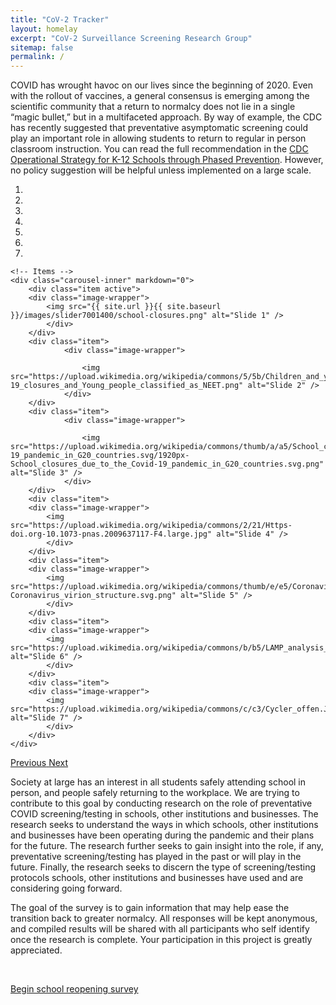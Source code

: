 ```yaml
---
title: "CoV-2 Tracker"
layout: homelay
excerpt: "CoV-2 Surveillance Screening Research Group"
sitemap: false
permalink: /
---
```


COVID has wrought havoc on our lives since the beginning of 2020. Even with the rollout of vaccines, a general consensus is emerging among the scientific community that a return to normalcy does not lie in a single “magic bullet,” but in a multifaceted approach. By way of example, the CDC has recently suggested that preventative asymptomatic screening could play an important role in allowing students to return to regular in person classroom instruction. You can read the full recommendation in the [CDC Operational Strategy for K-12 Schools through Phased Prevention](https://www.cdc.gov/coronavirus/2019-ncov/community/schools-childcare/operation-strategy.html#anchor_1616080181070).  However, no policy suggestion will be helpful unless implemented on a large scale. 

<div markdown="0" id="carousel" class="carousel slide" data-ride="carousel" data-interval="5000" data-pause="hover" >
    <!-- Menu -->
    <ol class="carousel-indicators">
        <li data-target="#carousel" data-slide-to="0" class="active"></li>
        <li data-target="#carousel" data-slide-to="1"></li>
        <li data-target="#carousel" data-slide-to="2"></li>
        <li data-target="#carousel" data-slide-to="3"></li>
        <li data-target="#carousel" data-slide-to="4"></li>
        <li data-target="#carousel" data-slide-to="5"></li>
        <li data-target="#carousel" data-slide-to="6"></li>
    </ol>

    <!-- Items -->
    <div class="carousel-inner" markdown="0">
        <div class="item active">
        <div class="image-wrapper">
            <img src="{{ site.url }}{{ site.baseurl }}/images/slider7001400/school-closures.png" alt="Slide 1" />
            </div>
        </div>
        <div class="item">
                <div class="image-wrapper">

                    <img src="https://upload.wikimedia.org/wikipedia/commons/5/5b/Children_and_youth_out_of_school_due_to_COVID-19_closures_and_Young_people_classified_as_NEET.png" alt="Slide 2" />
                </div>
        </div>     
        <div class="item">
                <div class="image-wrapper">

                    <img src="https://upload.wikimedia.org/wikipedia/commons/thumb/a/a5/School_closures_due_to_the_Covid-19_pandemic_in_G20_countries.svg/1920px-School_closures_due_to_the_Covid-19_pandemic_in_G20_countries.svg.png" alt="Slide 3" />
                </div>
        </div> 
        <div class="item">
        <div class="image-wrapper">
            <img src="https://upload.wikimedia.org/wikipedia/commons/2/21/Https-doi.org-10.1073-pnas.2009637117-F4.large.jpg" alt="Slide 4" />
            </div>
        </div>
        <div class="item">
        <div class="image-wrapper">
            <img src="https://upload.wikimedia.org/wikipedia/commons/thumb/e/e5/Coronavirus_virion_structure.svg/1024px-Coronavirus_virion_structure.svg.png" alt="Slide 5" />
            </div>
        </div>
        <div class="item">
        <div class="image-wrapper">
            <img src="https://upload.wikimedia.org/wikipedia/commons/b/b5/LAMP_analysis_of_wastewater_%28Anal._Chem._2017%29.png" alt="Slide 6" />
            </div>
        </div>
        <div class="item">
        <div class="image-wrapper">
            <img src="https://upload.wikimedia.org/wikipedia/commons/c/c3/Cycler_offen.JPG" alt="Slide 7" />
            </div>
        </div>
    </div>
  <a class="left carousel-control" href="#carousel" role="button" data-slide="prev">
    <span class="glyphicon glyphicon-chevron-left" aria-hidden="true"></span>
    <span class="sr-only">Previous</span>
  </a>
  <a class="right carousel-control" href="#carousel" role="button" data-slide="next">
    <span class="glyphicon glyphicon-chevron-right" aria-hidden="true"></span>
    <span class="sr-only">Next</span>
  </a>
</div>




Society at large has an interest in all students safely attending school in person, and people safely returning to the workplace. We are trying to contribute to this goal by conducting research on the role of preventative COVID screening/testing in schools, other institutions and businesses. The research seeks to understand the ways in which schools, other institutions and businesses have been operating during the pandemic and their plans for the future. The research further seeks to gain insight into the role, if any, preventative screening/testing has played in the past or will play in the future. Finally, the research seeks to discern the type of screening/testing protocols schools, other institutions and businesses  have used and are considering going forward.
 
The goal of the survey is to gain information that may help ease the transition back to greater normalcy.  All responses will be kept anonymous, and compiled results will be shared with all participants who self identify once the research is complete. Your participation in this project is greatly appreciated.

<br/>

<a class="take-survey-button" target="_blank" href="https://www.surveymonkey.com/r/8RRSDJZ">Begin school reopening survey</a>

<br/>
